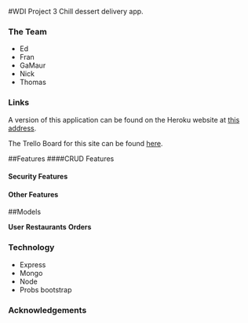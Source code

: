 #WDI Project 3
Chill dessert delivery app.



### The Team
* Ed
* Fran
* GaMaur
* Nick
* Thomas

### Links
A version of this application can be found on the Heroku website at [this address](#).

The Trello Board for this site can be found [here](https://trello.com/b/BZfTctKa/sugar-rush).


##Features
####CRUD Features

#### Security Features

#### Other Features


##Models

**User**
**Restaurants**
**Orders**



### Technology
* Express
* Mongo
* Node
* Probs bootstrap

### Acknowledgements
